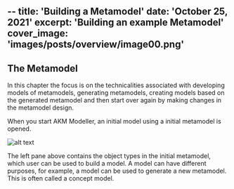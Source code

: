 --
title: 'Building a Metamodel'
date: 'October 25, 2021'
excerpt: 'Building an example Metamodel'
cover_image: 'images/posts/overview/image00.png'
--

## The Metamodel

In this chapter the focus is on the technicalities associated with developing models of metamodels, generating metamodels, creating models based on the generated metamodel and then start over again by making changes in the metamodel design.

When you start AKM Modeller, an initial model using a initial metamodel is opened.

![alt text](/images/posts/modelling/image_model022.png)

The left pane above contains the object types in the initial metamodel, which  user can be used to build a model. 
A model can have different purposes, for example, a model can be used to generate a new metamodel. This is often called a concept model.




